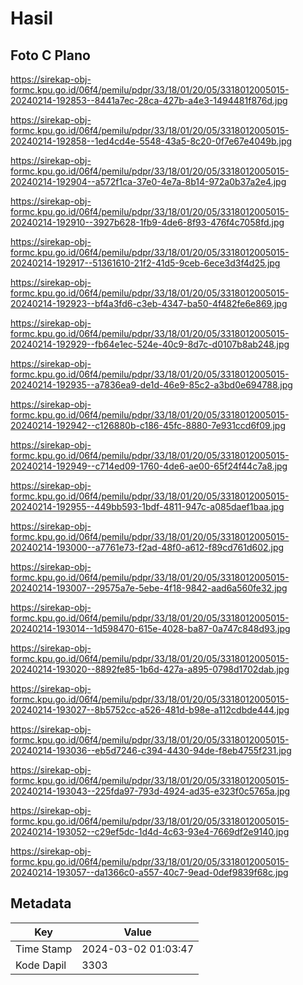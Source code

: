 # Hasil

## Foto C Plano

https://sirekap-obj-formc.kpu.go.id/06f4/pemilu/pdpr/33/18/01/20/05/3318012005015-20240214-192853--8441a7ec-28ca-427b-a4e3-1494481f876d.jpg

https://sirekap-obj-formc.kpu.go.id/06f4/pemilu/pdpr/33/18/01/20/05/3318012005015-20240214-192858--1ed4cd4e-5548-43a5-8c20-0f7e67e4049b.jpg

https://sirekap-obj-formc.kpu.go.id/06f4/pemilu/pdpr/33/18/01/20/05/3318012005015-20240214-192904--a572f1ca-37e0-4e7a-8b14-972a0b37a2e4.jpg

https://sirekap-obj-formc.kpu.go.id/06f4/pemilu/pdpr/33/18/01/20/05/3318012005015-20240214-192910--3927b628-1fb9-4de6-8f93-476f4c7058fd.jpg

https://sirekap-obj-formc.kpu.go.id/06f4/pemilu/pdpr/33/18/01/20/05/3318012005015-20240214-192917--51361610-21f2-41d5-9ceb-6ece3d3f4d25.jpg

https://sirekap-obj-formc.kpu.go.id/06f4/pemilu/pdpr/33/18/01/20/05/3318012005015-20240214-192923--bf4a3fd6-c3eb-4347-ba50-4f482fe6e869.jpg

https://sirekap-obj-formc.kpu.go.id/06f4/pemilu/pdpr/33/18/01/20/05/3318012005015-20240214-192929--fb64e1ec-524e-40c9-8d7c-d0107b8ab248.jpg

https://sirekap-obj-formc.kpu.go.id/06f4/pemilu/pdpr/33/18/01/20/05/3318012005015-20240214-192935--a7836ea9-de1d-46e9-85c2-a3bd0e694788.jpg

https://sirekap-obj-formc.kpu.go.id/06f4/pemilu/pdpr/33/18/01/20/05/3318012005015-20240214-192942--c126880b-c186-45fc-8880-7e931ccd6f09.jpg

https://sirekap-obj-formc.kpu.go.id/06f4/pemilu/pdpr/33/18/01/20/05/3318012005015-20240214-192949--c714ed09-1760-4de6-ae00-65f24f44c7a8.jpg

https://sirekap-obj-formc.kpu.go.id/06f4/pemilu/pdpr/33/18/01/20/05/3318012005015-20240214-192955--449bb593-1bdf-4811-947c-a085daef1baa.jpg

https://sirekap-obj-formc.kpu.go.id/06f4/pemilu/pdpr/33/18/01/20/05/3318012005015-20240214-193000--a7761e73-f2ad-48f0-a612-f89cd761d602.jpg

https://sirekap-obj-formc.kpu.go.id/06f4/pemilu/pdpr/33/18/01/20/05/3318012005015-20240214-193007--29575a7e-5ebe-4f18-9842-aad6a560fe32.jpg

https://sirekap-obj-formc.kpu.go.id/06f4/pemilu/pdpr/33/18/01/20/05/3318012005015-20240214-193014--1d598470-615e-4028-ba87-0a747c848d93.jpg

https://sirekap-obj-formc.kpu.go.id/06f4/pemilu/pdpr/33/18/01/20/05/3318012005015-20240214-193020--8892fe85-1b6d-427a-a895-0798d1702dab.jpg

https://sirekap-obj-formc.kpu.go.id/06f4/pemilu/pdpr/33/18/01/20/05/3318012005015-20240214-193027--8b5752cc-a526-481d-b98e-a112cdbde444.jpg

https://sirekap-obj-formc.kpu.go.id/06f4/pemilu/pdpr/33/18/01/20/05/3318012005015-20240214-193036--eb5d7246-c394-4430-94de-f8eb4755f231.jpg

https://sirekap-obj-formc.kpu.go.id/06f4/pemilu/pdpr/33/18/01/20/05/3318012005015-20240214-193043--225fda97-793d-4924-ad35-e323f0c5765a.jpg

https://sirekap-obj-formc.kpu.go.id/06f4/pemilu/pdpr/33/18/01/20/05/3318012005015-20240214-193052--c29ef5dc-1d4d-4c63-93e4-7669df2e9140.jpg

https://sirekap-obj-formc.kpu.go.id/06f4/pemilu/pdpr/33/18/01/20/05/3318012005015-20240214-193057--da1366c0-a557-40c7-9ead-0def9839f68c.jpg


## Metadata

| Key        | Value               |
| ---------- | ------------------- |
| Time Stamp | 2024-03-02 01:03:47 |
| Kode Dapil | 3303                |



